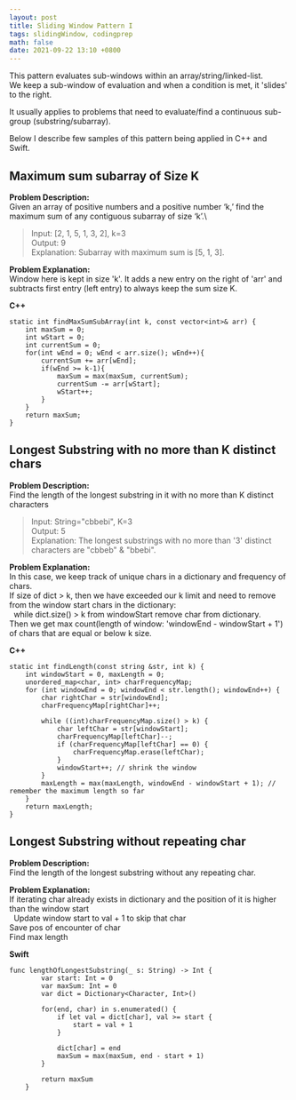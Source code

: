 ```yaml
---
layout: post
title: Sliding Window Pattern I
tags: slidingWindow, codingprep
math: false
date: 2021-09-22 13:10 +0800
---
```


This pattern evaluates sub-windows within an array/string/linked-list.\
We keep a sub-window of evaluation and when a condition is met, it 'slides' to the right.

It usually applies to problems that need to evaluate/find a continuous sub-group (substring/subarray).

Below I describe few samples of this pattern being applied in C++ and Swift.

## Maximum sum subarray of Size K

**Problem Description:**\
Given an array of positive numbers and a positive number ‘k,’ find the maximum sum of any contiguous subarray of size ‘k’.\

> Input: [2, 1, 5, 1, 3, 2], k=3\
> Output: 9\
> Explanation: Subarray with maximum sum is [5, 1, 3].

**Problem Explanation:**\
Window here is kept in size 'k'. It adds a new entry on the right of 'arr' and subtracts first entry (left entry) to always keep the sum size K.

**C++**

```
static int findMaxSumSubArray(int k, const vector<int>& arr) {
	int maxSum = 0;
	int wStart = 0;
	int currentSum = 0;
	for(int wEnd = 0; wEnd < arr.size(); wEnd++){
		currentSum += arr[wEnd];
		if(wEnd >= k-1){
			maxSum = max(maxSum, currentSum);
			currentSum -= arr[wStart];
			wStart++;
		}
	}
	return maxSum;
}
```

## Longest Substring with no more than K distinct chars

**Problem Description:**\
Find the length of the longest substring in it with no more than K distinct characters

> Input: String="cbbebi", K=3\
> Output: 5\
> Explanation: The longest substrings with no more than '3' distinct characters are "cbbeb" & "bbebi".

**Problem Explanation:**\
In this case, we keep track of unique chars in a dictionary and frequency of chars.\
If size of dict > k, then we have exceeded our k limit and need to remove from the window start chars in the dictionary:\
  while dict.size() > k from windowStart remove char from dictionary.\
Then we get max count(length of window: 'windowEnd - windowStart + 1') of chars that are equal or below k size.

**C++**

```
static int findLength(const string &str, int k) {
    int windowStart = 0, maxLength = 0;
    unordered_map<char, int> charFrequencyMap;
    for (int windowEnd = 0; windowEnd < str.length(); windowEnd++) {
        char rightChar = str[windowEnd];
        charFrequencyMap[rightChar]++;

        while ((int)charFrequencyMap.size() > k) {
            char leftChar = str[windowStart];
            charFrequencyMap[leftChar]--;
            if (charFrequencyMap[leftChar] == 0) {
                charFrequencyMap.erase(leftChar);
            }
            windowStart++; // shrink the window
        }
        maxLength = max(maxLength, windowEnd - windowStart + 1); // remember the maximum length so far
    }
    return maxLength;
}
```

## Longest Substring without repeating char

**Problem Description:**\
Find the length of the longest substring without any repeating char.

**Problem Explanation:**\
If iterating char already exists in dictionary and the position of it is higher than the window start\
  Update window start to val + 1 to skip that char\
Save pos of encounter of char\
Find max length

**Swift**

```
func lengthOfLongestSubstring(_ s: String) -> Int {
        var start: Int = 0
        var maxSum: Int = 0
        var dict = Dictionary<Character, Int>()

        for(end, char) in s.enumerated() {
            if let val = dict[char], val >= start {
                start = val + 1
            }

            dict[char] = end
            maxSum = max(maxSum, end - start + 1)
        }

        return maxSum
    }
```
